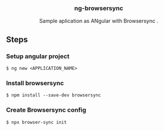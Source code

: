 <h3 align="center">ng-browsersync</h3>
<p align="center">Sample aplication as ANgular with Browsersync .</p>

## Steps

### Setup angular project

```
$ ng new <APPLICATION_NAME>
```

### Install browsersync

```
$ npm install --save-dev browsersync
```

### Create Browsersync config 

```
$ npx browser-sync init
```

